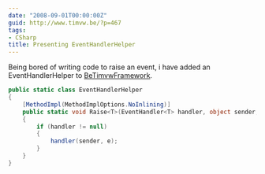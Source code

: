 ```yaml
---
date: "2008-09-01T00:00:00Z"
guid: http://www.timvw.be/?p=467
tags:
- CSharp
title: Presenting EventHandlerHelper
---
```

Being bored of writing code to raise an event, i have added an EventHandlerHelper to [BeTimvwFramework](http://www.codeplex.com/BeTimvwFramework).

```csharp
public static class EventHandlerHelper
{
	[MethodImpl(MethodImplOptions.NoInlining)]
	public static void Raise<T>(EventHandler<T> handler, object sender, T e) where T : EventArgs
	{
		if (handler != null)
		{
			handler(sender, e);
		}
	}
}
```
